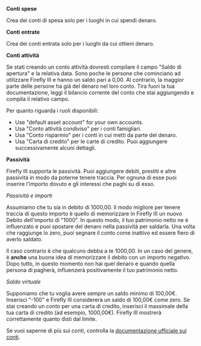 **Conti spese**

Crea dei conti di spesa solo per i luoghi in cui spendi denaro.

**Conti entrate**

Crea dei conti entrata solo per i luoghi da cui ottieni denaro.

**Conti attività**

Se stati creando un conto attività dovresti compilare il campo "Saldo di apertura" e la relativa data. Sono poche le persone che cominciano ad utilizzare Firefly III e hanno un saldo pari a 0,00. Al contrario, la maggior parte delle persone ha già del denaro nel loro conto. Tira fuori la tua documentazione, leggi il bilancio corrente del conto che stai aggiungendo e compila il relativo campo.

Per quanto riguarda i ruoli disponibili:

- Use "default asset account" for your own accounts.
- Usa "Conto attività condiviso" per i conti famigliari.
- Usa "Conto risparmio" per i conti in cui metti da parte del denaro.
- Usa "Carta di credito" per le carte di credito. Puoi aggiungere successivamente alcuni dettagli.

**Passività**

Firefly III supporta le passività. Puoi aggiungere debiti, prestiti e altre passività in modo da poterne tenere traccia. Per ognuna di esse puoi inserire l'importo dovuto e gli interessi che paghi su di esso.

*Passività e importi*

Assumiamo che tu sia in debito di 1000,00. Il modo migliore per tenere traccia di questo importo è quello di memorizzare in Firefly III un nuovo Debito dell'importo di "1000". In questo modo, il tuo patrimonio netto ne è influenzato e puoi spostare del denaro nella passività per saldarla. Una volta che raggiunge lo zero, puoi segnare il conto come inattivo ed essere fiero di averlo saldato.

Il caso contrario è che qualcuno debba a te 1000,00. In un caso del genere, è **anche** una buona idea di memorizzare il debito con un importo negativo. Dopo tutto, in questo momento non hai quel denaro e quando quella persona di pagherà, influenzerà positivamente il tuo patrimonio netto.

*Saldo virtuale*

Supponiamo che tu voglia avere sempre un saldo minimo di 100,00€. Inserisci "-100" e Firefly III considererà un saldo di 100,00€ come zero. Se stai creando un conto per una carta di credito, inserisci il massimale della tua carta di credito (ad esempio, 1000,00€). Firefly III mostrerà correttamente quanto disti dal limite.

Se vuoi saperne di più sui conti, controlla la [documentazione ufficiale sui conti](https://docs.firefly-iii.org/concepts/accounts).